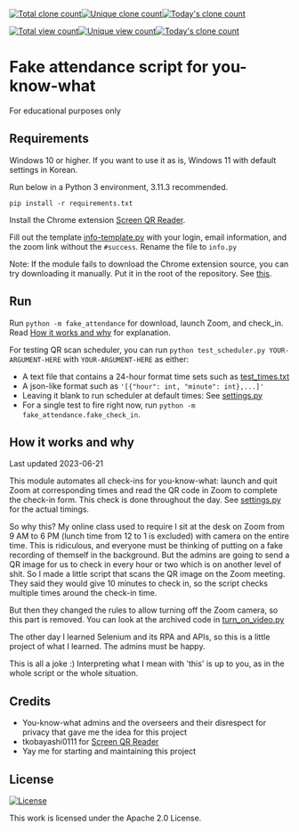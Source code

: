 [![Total clone count](https://img.shields.io/badge/dynamic/json?color=green&label=Total%20clone%20count&query=count&url=https://raw.githubusercontent.com/yjmd2222/fake-attendance/stats/clones.json&logo=github)](https://github.com/yjmd2222/fake-attendance)[![Unique clone count](https://img.shields.io/badge/dynamic/json?color=blue&label=Unique%20count&query=uniques&url=https://raw.githubusercontent.com/yjmd2222/fake-attendance/stats/clones.json&logo=github)](https://github.com/yjmd2222/fake-attendance)[![Today's clone count](https://img.shields.io/badge/dynamic/json?color=purple&label=Today%27s%20clone%20count&query=clones[0][%27count%27]&url=https://raw.githubusercontent.com/yjmd2222/fake-attendance/stats/clones.json&logo=github)](https://github.com/yjmd2222/fake-attendance)

[![Total view count](https://img.shields.io/badge/dynamic/json?color=yellow&label=Total%20view%20count&query=count&url=https://raw.githubusercontent.com/yjmd2222/fake-attendance/stats/views.json&logo=github)](https://github.com/yjmd2222/fake-attendance)[![Unique view count](https://img.shields.io/badge/dynamic/json?color=indigo&label=Unique%20count&query=uniques&url=https://raw.githubusercontent.com/yjmd2222/fake-attendance/stats/views.json&logo=github)](https://github.com/yjmd2222/fake-attendance)[![Today's clone count](https://img.shields.io/badge/dynamic/json?color=orange&label=Today%27s%20view%20count&query=views[0][%27count%27]&url=https://raw.githubusercontent.com/yjmd2222/fake-attendance/stats/views.json&logo=github)](https://github.com/yjmd2222/fake-attendance)

# Fake attendance script for you-know-what
For educational purposes only

## Requirements
Windows 10 or higher. If you want to use it as is, Windows 11 with default settings in Korean.

Run below in a Python 3 environment, 3.11.3 recommended.

`pip install -r requirements.txt`

Install the Chrome extension [Screen QR Reader](https://chrome.google.com/webstore/detail/screen-qr-reader/ekoaehpknadfoaolagjfdefeopkhfhln).

Fill out the template [info-template.py](fake_attendance/info-template.py) with your login, email information, and the zoom link without the `#success`. Rename the file to `info.py`

Note: If the module fails to download the Chrome extension source, you can try downloading it manually. Put it in the root of the repository. See [this](https://crx-downloader.com/how-it-works).

## Run
Run `python -m fake_attendance` for download, launch Zoom, and check_in. Read [How it works and why](#how-it-works-and-why) for explanation.

For testing QR scan scheduler, you can run `python test_scheduler.py YOUR-ARGUMENT-HERE` with `YOUR-ARGUMENT-HERE` as either:
- A text file that contains a 24-hour format time sets such as [test_times.txt](test_times.txt)
- A json-like format such as `'[{"hour": int, "minute": int},...]'`
- Leaving it blank to run scheduler at default times: See [settings.py](fake_attendance/settings.py)
- For a single test to fire right now, run `python -m fake_attendance.fake_check_in`.

## How it works and why
Last updated 2023-06-21

This module automates all check-ins for you-know-what: launch and quit Zoom at corresponding times and read the QR code in Zoom to complete the check-in form.
This check is done throughout the day. See [settings.py](fake_attendance/settings.py) for the actual timings.

So why this? My online class used to require I sit at the desk on Zoom from 9 AM to 6 PM (lunch time from 12 to 1 is excluded) with camera on the entire time.
This is ridiculous, and everyone must be thinking of putting on a fake recording of themself in the background. But the admins are going to send a QR image for us to check in every hour or two
which is on another level of shit. So I made a little script that scans the QR image on the Zoom meeting. They said they would give 10 minutes to check in,
so the script checks multiple times around the check-in time.

But then they changed the rules to allow turning off the Zoom camera, so this part is removed. You can look at the archived code in [turn_on_video.py](archive/turn_on_video.py)

The other day I learned Selenium and its RPA and APIs, so this is a little project of what I learned. The admins must be happy.

This is all a joke :) Interpreting what I mean with 'this' is up to you, as in the whole script or the whole situation.

## Credits
- You-know-what admins and the overseers and their disrespect for privacy that gave me the idea for this project
- tkobayashi0111 for [Screen QR Reader](https://chrome.google.com/webstore/detail/screen-qr-reader/ekoaehpknadfoaolagjfdefeopkhfhln)
- Yay me for starting and maintaining this project

## License
[![License](https://img.shields.io/badge/License-Apache_2.0-blue.svg)](https://opensource.org/licenses/Apache-2.0)

This work is licensed under the Apache 2.0 License.
